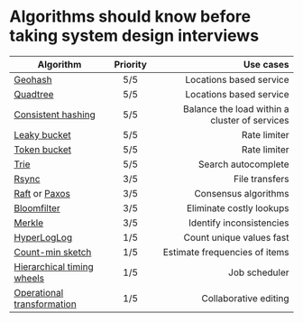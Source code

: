 # Algorithms should know before taking system design interviews

| Algorithm   |      Priority      |  Use cases |
|----------|:-------------:|------:|
| [Geohash](./https://github.com/mmcloughlin/geohash) |  5/5 | Locations based service |
| [Quadtree](https://github.com/JamesLMilner/quadtree-go) |  5/5 | Locations based service |
| [Consistent hashing](https://github.com/buraksezer/consistent)|  5/5 | Balance the load within a cluster of services |
| [Leaky bucket](https://github.com/uber-go/ratelimit) |  5/5 | Rate limiter |
| [Token bucket](https://github.com/9bany/token_bucket_simple) |  5/5 | Rate limiter |
| [Trie](https://github.com/Claudiu/Trie) |  5/5 | Search autocomplete |
| [Rsync](https://github.com/gokrazy/rsync) |  3/5 | File transfers |
| [Raft](https://github.com/hashicorp/raft) or [Paxos](https://github.com/RichardKnop/paxos) |  3/5 | Consensus algorithms |
| [Bloomfilter](https://github.com/bits-and-blooms/bloom) |  3/5 | Eliminate costly lookups |
| [Merkle](https://github.com/cbergoon/merkletree) |  3/5 | Identify inconsistencies |
| [HyperLogLog](https://github.com/clarkduvall/hyperloglog) |  1/5 | Count unique values fast |
| [Count-min sketch](https://github.com/shenwei356/countminsketch) |  1/5 | Estimate frequencies of items |
| [Hierarchical timing wheels](https://github.com/RussellLuo/timingwheel) |  1/5 | Job scheduler |
| [Operational transformation](https://github.com/Jeffail/leaps) |  1/5 | Collaborative editing |